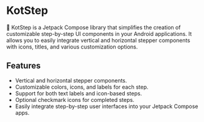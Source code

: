 # KotStep

💜 KotStep is a Jetpack Compose library that simplifies the creation of customizable step-by-step UI components in your Android applications. It allows you to easily integrate vertical and horizontal stepper components with icons, titles, and various customization options.

## Features

- Vertical and horizontal stepper components.
- Customizable colors, icons, and labels for each step.
- Support for both text labels and icon-based steps.
- Optional checkmark icons for completed steps.
- Easily integrate step-by-step user interfaces into your Jetpack Compose apps.